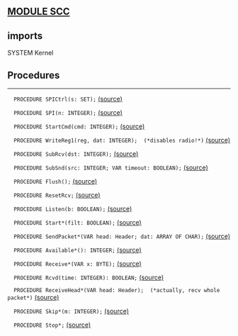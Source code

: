 
## [MODULE SCC](https://github.com/io-core/System/blob/main/SCC.Mod)

  ## imports
 SYSTEM Kernel
## Procedures
---

`  PROCEDURE SPICtrl(s: SET);` [(source)](https://github.com/io-core/System/blob/main/SCC.Mod#L27)


`  PROCEDURE SPI(n: INTEGER);` [(source)](https://github.com/io-core/System/blob/main/SCC.Mod#L32)


`  PROCEDURE StartCmd(cmd: INTEGER);` [(source)](https://github.com/io-core/System/blob/main/SCC.Mod#L37)


`  PROCEDURE WriteReg1(reg, dat: INTEGER);  (*disables radio!*)` [(source)](https://github.com/io-core/System/blob/main/SCC.Mod#L41)


`  PROCEDURE SubRcv(dst: INTEGER);` [(source)](https://github.com/io-core/System/blob/main/SCC.Mod#L45)


`  PROCEDURE SubSnd(src: INTEGER; VAR timeout: BOOLEAN);` [(source)](https://github.com/io-core/System/blob/main/SCC.Mod#L57)


`  PROCEDURE Flush();` [(source)](https://github.com/io-core/System/blob/main/SCC.Mod#L86)


`  PROCEDURE ResetRcv;` [(source)](https://github.com/io-core/System/blob/main/SCC.Mod#L90)


`  PROCEDURE Listen(b: BOOLEAN);` [(source)](https://github.com/io-core/System/blob/main/SCC.Mod#L94)


`  PROCEDURE Start*(filt: BOOLEAN);` [(source)](https://github.com/io-core/System/blob/main/SCC.Mod#L101)


`  PROCEDURE SendPacket*(VAR head: Header; dat: ARRAY OF CHAR);` [(source)](https://github.com/io-core/System/blob/main/SCC.Mod#L111)


`  PROCEDURE Available*(): INTEGER;` [(source)](https://github.com/io-core/System/blob/main/SCC.Mod#L133)


`  PROCEDURE Receive*(VAR x: BYTE);` [(source)](https://github.com/io-core/System/blob/main/SCC.Mod#L138)


`  PROCEDURE Rcvd(time: INTEGER): BOOLEAN;` [(source)](https://github.com/io-core/System/blob/main/SCC.Mod#L143)


`  PROCEDURE ReceiveHead*(VAR head: Header);  (*actually, recv whole packet*)` [(source)](https://github.com/io-core/System/blob/main/SCC.Mod#L154)


`  PROCEDURE Skip*(m: INTEGER);` [(source)](https://github.com/io-core/System/blob/main/SCC.Mod#L172)


`  PROCEDURE Stop*;` [(source)](https://github.com/io-core/System/blob/main/SCC.Mod#L177)

